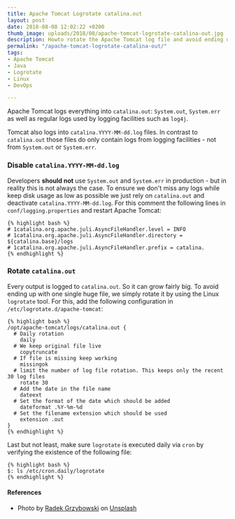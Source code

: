 ```yaml
---
title: Apache Tomcat Logrotate catalina.out
layout: post
date: 2018-08-08 12:02:22 +0200
thumb_image: uploads/2018/08/apache-tomcat-logrotate-catalina-out.jpg
description: Howto rotate the Apache Tomcat log file and avoid ending up with a huge catalina.out
permalink: "/apache-tomcat-logrotate-catalina-out/"
tags:
- Apache Tomcat
- Java
- Logrotate
- Linux
- DevOps

---
```

Apache Tomcat logs everything into `catalina.out`: `System.out`, `System.err` as well as regular logs used by logging facilities such as `log4j`.

Tomcat also logs into `catalina.YYYY-MM-dd.log` files. In contrast to `catalina.out` those files do only contain logs from logging facilities - not from `System.out` or `System.err`.

### Disable `catalina.YYYY-MM-dd.log`

Developers **should not** use `System.out` and `System.err` in production - but in reality this is not always the case. To ensure we don't miss any logs while keep disk usage as low as possible we just rely on `catalina.out` and deactivate `catalina.YYYY-MM-dd.log`. For this comment the following lines in `conf/logging.properties` and restart Apache Tomcat:

    {% highlight bash %}
    # 1catalina.org.apache.juli.AsyncFileHandler.level = INFO
    # 1catalina.org.apache.juli.AsyncFileHandler.directory = ${catalina.base}/logs
    # 1catalina.org.apache.juli.AsyncFileHandler.prefix = catalina.
    {% endhighlight %}

### Rotate `catalina.out`

Every output is logged to `catalina.out`. So it can grow fairly big. To avoid ending up with one single huge file, we simply rotate it by using the Linux `logrotate` tool. For this, add the following configuration in `/etc/logrotate.d/apache-tomcat`:

    {% highlight bash %}
    /opt/apache-tomcat/logs/catalina.out {
      # Daily rotation
        daily
      # We keep original file live
        copytruncate
      # If file is missing keep working
        missingok
      # limit the number of log file rotation. This keeps only the recent 30 log files
        rotate 30
      # Add the date in the file name
        dateext
      # Set the format of the date which should be added
        dateformat .%Y-%m-%d
      # Set the filename extension which should be used
        extension .out
    }
    {% endhighlight %}

Last but not least, make sure `logrotate` is executed daily via `cron` by verifying the existence of the following file:

    {% highlight bash %}
    $: ls /etc/cron.daily/logrotate
    {% endhighlight %}

#### References

* Photo by [Radek Grzybowski](https://unsplash.com/photos/8tem2WpFPhM?utm_source=unsplash&utm_medium=referral&utm_content=creditCopyText) on [Unsplash](https://unsplash.com/search/photos/wood-logs?utm_source=unsplash&utm_medium=referral&utm_content=creditCopyText)